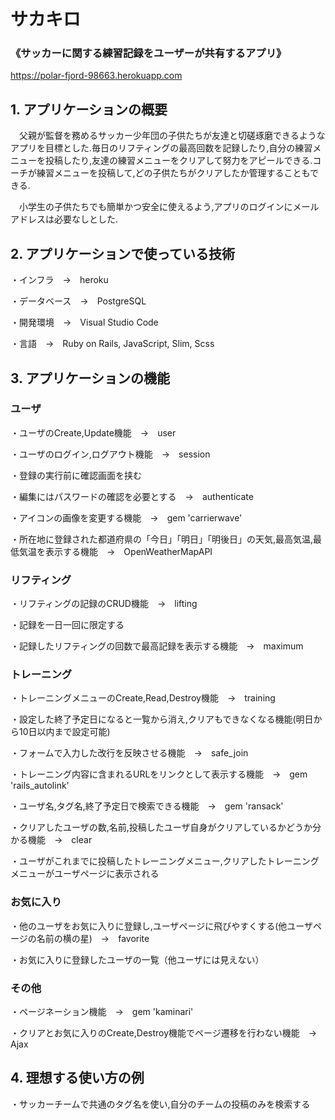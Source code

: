# サカキロ

### 《サッカーに関する練習記録をユーザーが共有するアプリ》

https://polar-fjord-98663.herokuapp.com

## 1. アプリケーションの概要

　父親が監督を務めるサッカー少年団の子供たちが友達と切磋琢磨できるようなアプリを目標とした.毎日のリフティングの最高回数を記録したり,自分の練習メニューを投稿したり,友達の練習メニューをクリアして努力をアピールできる.コーチが練習メニューを投稿して,どの子供たちがクリアしたか管理することもできる.

　小学生の子供たちでも簡単かつ安全に使えるよう,アプリのログインにメールアドレスは必要なしとした.


## 2. アプリケーションで使っている技術

・インフラ　→　heroku

・データベース　→　PostgreSQL

・開発環境　→　Visual Studio Code

・言語　→　Ruby on Rails, JavaScript, Slim, Scss


## 3. アプリケーションの機能

### ユーザ

・ユーザのCreate,Update機能　→　user

・ユーザのログイン,ログアウト機能　→　session

・登録の実行前に確認画面を挟む

・編集にはパスワードの確認を必要とする　→　authenticate

・アイコンの画像を変更する機能　→　gem 'carrierwave'

・所在地に登録された都道府県の「今日」「明日」「明後日」の天気,最高気温,最低気温を表示する機能　→　OpenWeatherMapAPI


### リフティング

・リフティングの記録のCRUD機能　→　lifting

・記録を一日一回に限定する

・記録したリフティングの回数で最高記録を表示する機能　→　maximum


### トレーニング

・トレーニングメニューのCreate,Read,Destroy機能　→　training

・設定した終了予定日になると一覧から消え,クリアもできなくなる機能(明日から10日以内まで設定可能)

・フォームで入力した改行を反映させる機能　→　safe_join

・トレーニング内容に含まれるURLをリンクとして表示する機能　→　gem 'rails_autolink'

・ユーザ名,タグ名,終了予定日で検索できる機能　→　gem 'ransack'

・クリアしたユーザの数,名前,投稿したユーザ自身がクリアしているかどうか分かる機能　→　clear

・ユーザがこれまでに投稿したトレーニングメニュー,クリアしたトレーニングメニューがユーザページに表示される


### お気に入り

・他のユーザをお気に入りに登録し,ユーザページに飛びやすくする(他ユーザページの名前の横の星)　→　favorite

・お気に入りに登録したユーザの一覧（他ユーザには見えない）


### その他

・ページネーション機能　→　gem 'kaminari'

・クリアとお気に入りのCreate,Destroy機能でページ遷移を行わない機能　→　Ajax


## 4. 理想する使い方の例

・サッカーチームで共通のタグ名を使い,自分のチームの投稿のみを検索する


